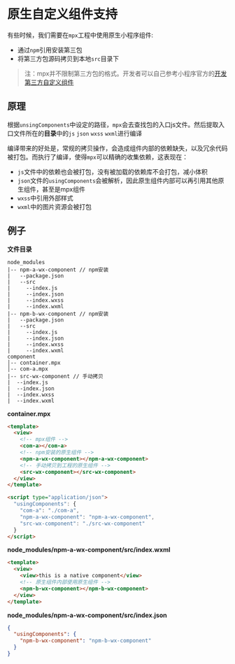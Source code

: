 # 原生自定义组件支持

有些时候，我们需要在`mpx`工程中使用原生小程序组件:

- 通过`npm`引用安装第三包
- 将第三方包源码拷贝到本地`src`目录下


> 注：mpx并不限制第三方包的格式。开发者可以自己参考小程序官方的[开发第三方自定义组件](https://developers.weixin.qq.com/miniprogram/dev/framework/custom-component/trdparty.html)

## 原理
根据`unsingComponents`中设定的路径，`mpx`会去查找包的入口js文件。然后提取入口文件所在的**目录**中的`js` `json` `wxss` `wxml`进行编译

编译带来的好处是，常规的拷贝操作，会造成组件内部的依赖缺失，以及冗余代码被打包。而执行了编译，使得`mpx`可以精确的收集依赖，这表现在：

- `js`文件中的依赖也会被打包，没有被加载的依赖库不会打包，减小体积
- `json`文件的`usingComponents`会被解析，因此原生组件内部可以再引用其他原生组件，甚至是mpx组件
- `wxss`中引用外部样式
- `wxml`中的图片资源会被打包


## 例子 

**文件目录**
  ```
  node_modules
  |-- npm-a-wx-component // npm安装
  |   --package.json
  |   --src
  |     --index.js
  |     --index.json
  |     --index.wxss
  |     --index.wxml
  |-- npm-b-wx-component // npm安装
  |   --package.json
  |   --src
  |     --index.js
  |     --index.json
  |     --index.wxss
  |     --index.wxml
  component
  │-- container.mpx 
  │-- com-a.mpx 
  |-- src-wx-component // 手动拷贝
  |  --index.js
  |  --index.json
  |  --index.wxss
  |  --index.wxml

  ```

**container.mpx**
```html
<template>
  <view>
    <!-- mpx组件 -->
    <com-a></com-a>
    <!-- npm安装的原生组件 -->
    <npm-a-wx-component></npm-a-wx-component>
    <!-- 手动拷贝到工程的原生组件 -->
    <src-wx-component></src-wx-component>
  </view>
</template>

<script type="application/json">
  "usingComponents": {
    "com-a": "./com-a",
    "npm-a-wx-component": "npm-a-wx-component",
    "src-wx-component": "./src-wx-component"
  }
</script>
```

**node_modules/npm-a-wx-component/src/index.wxml**
```html
<template>
  <view>
    <view>this is a native component</view>
    <!-- 原生组件内部使用原生组件 -->
    <npm-b-wx-component></npm-b-wx-component>
  </view>
</template>
```

**node_modules/npm-a-wx-component/src/index.json**
```json
{
  "usingComponents": {
    "npm-b-wx-component": "npm-b-wx-component"
  }
}
```
